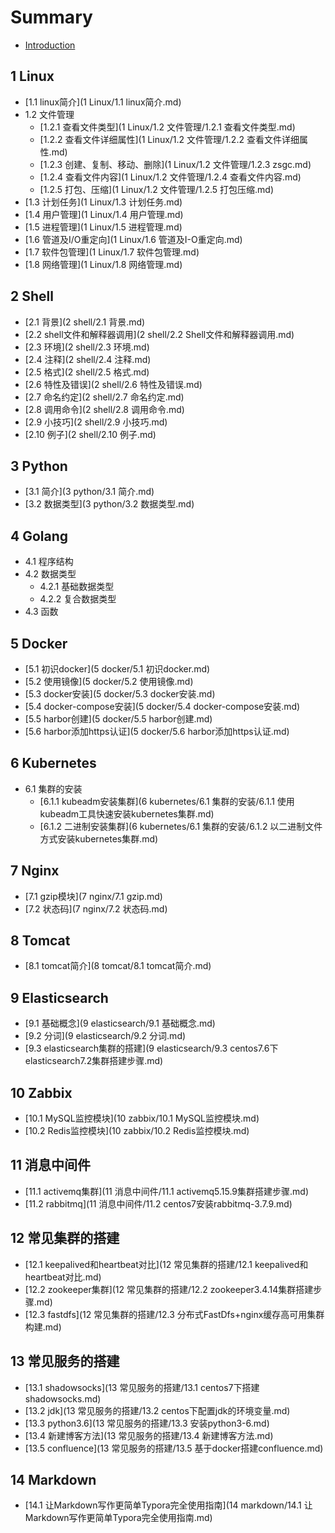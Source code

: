 # Summary

* [Introduction](README.md)

## 1 Linux
* [1.1 linux简介](1 Linux/1.1 linux简介.md)
* 1.2 文件管理
    * [1.2.1 查看文件类型](1 Linux/1.2 文件管理/1.2.1 查看文件类型.md)
    * [1.2.2 查看文件详细属性](1 Linux/1.2 文件管理/1.2.2 查看文件详细属性.md)
    * [1.2.3 创建、复制、移动、删除](1 Linux/1.2 文件管理/1.2.3 zsgc.md)
    * [1.2.4 查看文件内容](1 Linux/1.2 文件管理/1.2.4 查看文件内容.md)
    * [1.2.5 打包、压缩](1 Linux/1.2 文件管理/1.2.5 打包压缩.md)
* [1.3 计划任务](1 Linux/1.3 计划任务.md)
* [1.4 用户管理](1 Linux/1.4 用户管理.md)
* [1.5 进程管理](1 Linux/1.5 进程管理.md)
* [1.6 管道及I/O重定向](1 Linux/1.6 管道及I-O重定向.md)
* [1.7 软件包管理](1 Linux/1.7 软件包管理.md)
* [1.8 网络管理](1 Linux/1.8 网络管理.md)

## 2 Shell
* [2.1 背景](2 shell/2.1 背景.md)
* [2.2 shell文件和解释器调用](2 shell/2.2 Shell文件和解释器调用.md)
* [2.3 环境](2 shell/2.3 环境.md)
* [2.4 注释](2 shell/2.4 注释.md)
* [2.5 格式](2 shell/2.5 格式.md)
* [2.6 特性及错误](2 shell/2.6 特性及错误.md)
* [2.7 命名约定](2 shell/2.7 命名约定.md)
* [2.8 调用命令](2 shell/2.8 调用命令.md)
* [2.9 小技巧](2 shell/2.9 小技巧.md)
* [2.10 例子](2 shell/2.10 例子.md)

## 3 Python
* [3.1 简介](3 python/3.1 简介.md)
* [3.2 数据类型](3 python/3.2 数据类型.md)

## 4 Golang
* 4.1 程序结构
* 4.2 数据类型
    * 4.2.1 基础数据类型
    * 4.2.2 复合数据类型
* 4.3 函数

## 5 Docker
* [5.1 初识docker](5 docker/5.1 初识docker.md)
* [5.2 使用镜像](5 docker/5.2 使用镜像.md)
* [5.3 docker安装](5 docker/5.3 docker安装.md)
* [5.4 docker-compose安装](5 docker/5.4 docker-compose安装.md)
* [5.5 harbor创建](5 docker/5.5 harbor创建.md)
* [5.6 harbor添加https认证](5 docker/5.6 harbor添加https认证.md)

## 6 Kubernetes
* 6.1 集群的安装
    * [6.1.1 kubeadm安装集群](6 kubernetes/6.1 集群的安装/6.1.1 使用kubeadm工具快速安装kubernetes集群.md)
    * [6.1.2 二进制安装集群](6 kubernetes/6.1 集群的安装/6.1.2 以二进制文件方式安装kubernetes集群.md)

## 7 Nginx
* [7.1 gzip模块](7 nginx/7.1 gzip.md)
* [7.2 状态码](7 nginx/7.2 状态码.md)

## 8 Tomcat
* [8.1 tomcat简介](8 tomcat/8.1 tomcat简介.md)

## 9 Elasticsearch
* [9.1 基础概念](9 elasticsearch/9.1 基础概念.md)
* [9.2 分词](9 elasticsearch/9.2 分词.md)
* [9.3 elasticsearch集群的搭建](9 elasticsearch/9.3 centos7.6下elasticsearch7.2集群搭建步骤.md)

## 10 Zabbix
* [10.1 MySQL监控模块](10 zabbix/10.1 MySQL监控模块.md)
* [10.2 Redis监控模块](10 zabbix/10.2 Redis监控模块.md)

## 11 消息中间件
* [11.1 activemq集群](11 消息中间件/11.1 activemq5.15.9集群搭建步骤.md)
* [11.2 rabbitmq](11 消息中间件/11.2 centos7安装rabbitmq-3.7.9.md)

## 12 常见集群的搭建
* [12.1 keepalived和heartbeat对比](12 常见集群的搭建/12.1 keepalived和heartbeat对比.md)
* [12.2 zookeeper集群](12 常见集群的搭建/12.2 zookeeper3.4.14集群搭建步骤.md)
* [12.3 fastdfs](12 常见集群的搭建/12.3 分布式FastDfs+nginx缓存高可用集群构建.md)

## 13 常见服务的搭建
* [13.1 shadowsocks](13 常见服务的搭建/13.1 centos7下搭建shadowsocks.md)
* [13.2 jdk](13 常见服务的搭建/13.2 centos下配置jdk的环境变量.md)
* [13.3 python3.6](13 常见服务的搭建/13.3 安装python3-6.md)
* [13.4 新建博客方法](13 常见服务的搭建/13.4 新建博客方法.md)
* [13.5 confluence](13 常见服务的搭建/13.5 基于docker搭建confluence.md)

## 14 Markdown
* [14.1 让Markdown写作更简单Typora完全使用指南](14 markdown/14.1 让Markdown写作更简单Typora完全使用指南.md)

